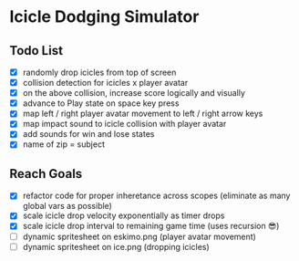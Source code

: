 # Icicle Dodging Simulator

## Todo List

- [x] randomly drop icicles from top of screen
- [x] collision detection for icicles x player avatar
- [x] on the above collision, increase score logically and visually
- [x] advance to Play state on space key press
- [x] map left / right player avatar movement to left / right arrow keys
- [x] map impact sound to icicle collision with player avatar
- [x] add sounds for win and lose states
- [x] name of zip = subject

## Reach Goals

- [x] refactor code for proper inheretance across scopes (eliminate as many global vars as possible)
- [x] scale icicle drop velocity exponentially as timer drops
- [x] scale icicle drop interval to remaining game time (uses recursion 😎)
- [ ] dynamic spritesheet on eskimo.png (player avatar movement)
- [ ] dynamic spritesheet on ice.png (dropping icicles)

